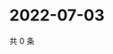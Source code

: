 # 2022-07-03

共 0 条

<!-- BEGIN WEIBO -->
<!-- 最后更新时间 Sun Jul 03 2022 22:14:19 GMT+0800 (China Standard Time) -->

<!-- END WEIBO -->
